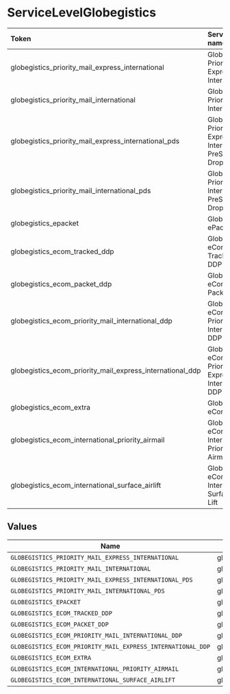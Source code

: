 # ServiceLevelGlobegistics

|Token | Service name|
|:---|:---|
| globegistics_priority_mail_express_international | Globegistics Priority Mail Express International|
| globegistics_priority_mail_international | Globegistics Priority Mail International|
| globegistics_priority_mail_express_international_pds | Globegistics Priority Mail Express International PreSort Drop Ship|
| globegistics_priority_mail_international_pds | Globegistics Priority Mail International PreSort Drop Ship|
| globegistics_epacket | Globegistics ePacket|
| globegistics_ecom_tracked_ddp | Globegistics eCom Tracked DDP|
| globegistics_ecom_packet_ddp | Globegistics eCom Packet DDP|
| globegistics_ecom_priority_mail_international_ddp | Globegistics eCom Priority Mail International DDP|
| globegistics_ecom_priority_mail_express_international_ddp | Globegistics eCom Priority Mail Express International DDP|
| globegistics_ecom_extra | Globegistics eCom Extra|
| globegistics_ecom_international_priority_airmail | Globegistics eCom International Priority Airmail|
| globegistics_ecom_international_surface_airlift | Globegistics eCom International Surface Air Lift|



## Values

| Name                                                        | Value                                                       |
| ----------------------------------------------------------- | ----------------------------------------------------------- |
| `GLOBEGISTICS_PRIORITY_MAIL_EXPRESS_INTERNATIONAL`          | globegistics_priority_mail_express_international            |
| `GLOBEGISTICS_PRIORITY_MAIL_INTERNATIONAL`                  | globegistics_priority_mail_international                    |
| `GLOBEGISTICS_PRIORITY_MAIL_EXPRESS_INTERNATIONAL_PDS`      | globegistics_priority_mail_express_international_pds        |
| `GLOBEGISTICS_PRIORITY_MAIL_INTERNATIONAL_PDS`              | globegistics_priority_mail_international_pds                |
| `GLOBEGISTICS_EPACKET`                                      | globegistics_epacket                                        |
| `GLOBEGISTICS_ECOM_TRACKED_DDP`                             | globegistics_ecom_tracked_ddp                               |
| `GLOBEGISTICS_ECOM_PACKET_DDP`                              | globegistics_ecom_packet_ddp                                |
| `GLOBEGISTICS_ECOM_PRIORITY_MAIL_INTERNATIONAL_DDP`         | globegistics_ecom_priority_mail_international_ddp           |
| `GLOBEGISTICS_ECOM_PRIORITY_MAIL_EXPRESS_INTERNATIONAL_DDP` | globegistics_ecom_priority_mail_express_international_ddp   |
| `GLOBEGISTICS_ECOM_EXTRA`                                   | globegistics_ecom_extra                                     |
| `GLOBEGISTICS_ECOM_INTERNATIONAL_PRIORITY_AIRMAIL`          | globegistics_ecom_international_priority_airmail            |
| `GLOBEGISTICS_ECOM_INTERNATIONAL_SURFACE_AIRLIFT`           | globegistics_ecom_international_surface_airlift             |